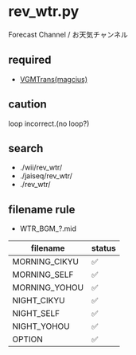 # rev_wtr.py

Forecast Channel / お天気チャンネル  

## required
* [VGMTrans(magcius)](https://github.com/magcius/vgmtrans)

## caution
loop incorrect.(no loop?)

## search
* ./wii/rev_wtr/
* ./jaiseq/rev_wtr/
* ./rev_wtr/

## filename rule
* WTR_BGM_?.mid

|filename|status|
|---|---|
|MORNING_CIKYU|✅|
|MORNING_SELF|✅|
|MORNING_YOHOU|✅|
|NIGHT_CIKYU|✅|
|NIGHT_SELF|✅|
|NIGHT_YOHOU|✅|
|OPTION|✅|
